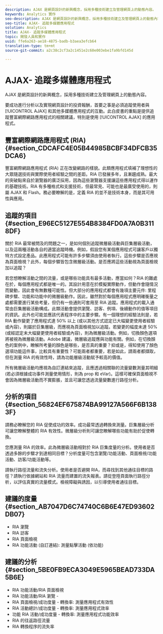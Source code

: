 ```yaml
---
description: AJAX 是網頁設計的新興概念，採用多種技術建立及管理網頁上的動態內容。
keywords: Analytics 實作
seo-description: AJAX 是網頁設計的新興概念，採用多種技術建立及管理網頁上的動態內容。
seo-title: AJAX- 追蹤多媒體應用程式
solution: Analytics
title: AJAX- 追蹤多媒體應用程式
topic: 開發人員和實作
uuid: ffe6a263-ae18-4875-badb-b3aea3efcb64
translation-type: tm+mt
source-git-commit: a2c38c2cf3a2c1451e2c60e003ebe1fa9bfd145d

---
```



# AJAX- 追蹤多媒體應用程式

AJAX 是網頁設計的新興概念，採用多種技術建立及管理網頁上的動態內容。

要成功進行分析以及實現網頁設計的投資報酬，首要之事是必須追蹤使用者與 [!UICONTROL AJAX] 和其他多媒體應用程式的互動。此白皮書的重點是提供追蹤豐富網際網路應用程式的相關建議，特別是使用 [!UICONTROL AJAX] 的應用程式。

## 豐富網際網路應用程式 (RIA) {#section_CDCAFC4E05B44985BCBF34DFCB35DCA6}

豐富網際網路應用程式 (RIA) 正在改變網路的樣貌。此類應用程式填補了理想性的大眾隨選技術與實際使用者經驗之間的差距。RIA 已發展多年，且漸趨成熟。最大的突破點來自於瀏覽器的廣泛採用，因為這些瀏覽器支援讓這些應用程式得以運作的基礎技術。RIA 有多種格式和支援技術，但最常見、可能也是最廣受使用的，則屬 AJAX 和 Flash。務必要瞭解的是，定義 RIA 的並不是技術本身，而是其可用性與應用。

## 追蹤的項目 {#section_E96EC5127E554B8384FD0A7A0B3118DF}

關於 RIA 最常被問及的問題之一，是如何個別追蹤微層級活動與巨集層級活動，以及這兩種活動各自的適當追蹤時機。例如，假設您有某個應用程式可讓客戶以獨特方式設定產品。此應用程式可能有許多步驟須由使用者執行。這些步驟是否應視為頁面檢視？此外，每個步驟皆包含微層級活動。是否應將這些活動視為頁面檢視加以追蹤？

若您想瞭解活動之間的流量，或是哪些功能具有最多活動，應當如何？RIA 的難處在於，每個應用程式都是唯一的。其設計用意在於模擬實際動作，但動作會隨情況而變動，因此會有無數種可能性。但大部分的應用程式都會有幾項主要元件: 里程碑步驟、功能和功能中的微層級動作。因此，雖然對於每個應用程式應明確衡量之處都需要進行某些考量，但仍有一些通則可套用至 RIA 追蹤。應用程式的載入通常由巨集層級活動構成。此類活動會提供瀏覽、訪客、例項、後續動作的值等項目的資訊。此外也可能並應該代表程序中的主要步驟。有一個理想的經驗法則是，若 RIA 動作變更了應用程式達 50% 以上 (或以其他方式認定已大幅變更使用者經驗或內容)，則屬於巨集層級，而應視為頁面檢視加以追蹤。若變更的幅度未達 50% (或經認定未大幅變更使用者經驗或內容)，則為微層級活動。例如，切換顏色選項將被視為微層級活動。Adobe 建議，微層級追蹤應與功能有關。例如，在切換顏色的案例中，瞭解所考量的顏色是哪些，是否真的重要？抑或是，得知使用了顏色選項功能這件事，比較具有重要性？可能兩者都重要，若是如此，請兩者都擷取，但在測量 RIA 的有效性時，請為功能層級活動賦予較高的價值。

所有微層級活動均應視為自訂連結來追蹤，且應透過相關聯的流量變數測量其明細 (若必須根據成功事件測量使用情形，則為 prop 和 eVar)。這樣可確保頁面檢視不會因為微層級活動而不實膨脹，並且可讓您透過流量變數進行路徑分析。

## 分析的項目 {#section_56824EF675874BA99127A566F6B1383F}

請務必瞭解您的 RIA 促使成功的效率。成功最常透過轉換來測量。巨集層級分析可讓您瞭解整體的 RIA 有效性。微層級分析則可讓您瞭解哪些功能有助於促使轉換。

您應測量 RIA 的效率。此為微層級活動相對於 RIA 巨集度量的分析。使用者是否透過多餘的步驟才到達相同目標？分析度量可包含瀏覽/功能活動、頁面檢視/功能活動、訪客/功能活動等。

請執行路徑流量和流失分析。使用者是否避開 RIA，而尋找到其他通往目標的路徑？請執行依據網站和 RIA 流量而建置的流失報表。請從登陸頁面執行路徑分析，以評估真實的流量模式。檢視障礙與誘因，以引導使用者通往目標。

## 建議的度量 {#section_AB7047D6C74740C6B6E47ED93602DB07}

* RIA 瀏覽
* RIA 訪客
* RIA 頁面檢視
* RIA 功能活動 (自訂連結): 測量點擊活動 (依功能)

## 建議的分析 {#section_5BE0FB9ECA3049E5965BEAD733DA5B6E}

* RIA 功能活動/RIA 頁面檢視
* RIA 功能活動/RIA 瀏覽 -
* RIA 頁面檢視/成功度量 - 轉換率: 測量應用程式有效性
* RIA 活動總計/成功度量 - 轉換率: 測量應用程式效率
* 功能 RIA 活動/成功度量 - 轉換率: 測量應用程式功能效率
* RIA 的往返路徑流量
* RIA 轉換程序的流失率

